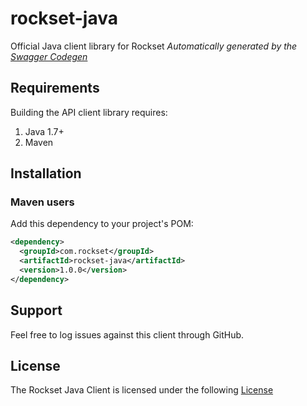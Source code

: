 # rockset-java

Official Java client library for Rockset
*Automatically generated by the [Swagger Codegen](https://github.com/swagger-api/swagger-codegen)*


## Requirements

Building the API client library requires:
1. Java 1.7+
2. Maven

## Installation

### Maven users

Add this dependency to your project's POM:

```xml
<dependency>
  <groupId>com.rockset</groupId>
  <artifactId>rockset-java</artifactId>
  <version>1.0.0</version>
</dependency>
```

## Support

Feel free to log issues against this client through GitHub.

## License

The Rockset Java Client is licensed under the following [License](https://github.com/rockset/rockset-java-client/blob/master/LICENSE)
